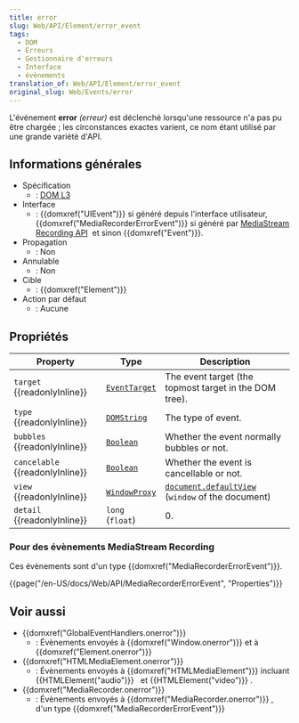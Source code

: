 ```yaml
---
title: error
slug: Web/API/Element/error_event
tags:
  - DOM
  - Erreurs
  - Gestionnaire d'erreurs
  - Interface
  - évènements
translation_of: Web/API/Element/error_event
original_slug: Web/Events/error
---
```

L'événement **error** _(erreur)_ est déclenché lorsqu'une ressource n'a pas pu être chargée ; les circonstances exactes varient, ce nom étant utilisé par une grande variété d'API.

## Informations générales

- Spécification
  - : [DOM L3](http://www.w3.org/TR/DOM-Level-3-Events/#event-type-error)
- Interface
  - : {{domxref("UIEvent")}} si généré depuis l'interface utilisateur, {{domxref("MediaRecorderErrorEvent")}} si généré par [MediaStream Recording API](/en-US/docs/Web/API/MediaStream_Recording_API)  et sinon {{domxref("Event")}}.
- Propagation
  - : Non
- Annulable
  - : Non
- Cible
  - : {{domxref("Element")}}
- Action par défaut
  - : Aucune

## Propriétés

| Property                              | Type                                             | Description                                                                                   |
| ------------------------------------- | ------------------------------------------------ | --------------------------------------------------------------------------------------------- |
| `target` {{readonlyInline}}     | [`EventTarget`](/en-US/docs/Web/API/EventTarget) | The event target (the topmost target in the DOM tree).                                        |
| `type` {{readonlyInline}}       | [`DOMString`](/en-US/docs/Web/API/DOMString)     | The type of event.                                                                            |
| `bubbles` {{readonlyInline}}    | [`Boolean`](/en-US/docs/Web/API/Boolean)         | Whether the event normally bubbles or not.                                                    |
| `cancelable` {{readonlyInline}} | [`Boolean`](/en-US/docs/Web/API/Boolean)         | Whether the event is cancellable or not.                                                      |
| `view` {{readonlyInline}}       | [`WindowProxy`](/en-US/docs/Web/API/WindowProxy) | [`document.defaultView`](/en-US/docs/Web/API/Document/defaultView) (`window` of the document) |
| `detail` {{readonlyInline}}     | `long` (`float`)                                 | 0.                                                                                            |

### Pour des évènements MediaStream Recording

Ces évènements sont d'un type {{domxref("MediaRecorderErrorEvent")}}.

{{page("/en-US/docs/Web/API/MediaRecorderErrorEvent", "Properties")}}

## Voir aussi

- {{domxref("GlobalEventHandlers.onerror")}}
  - : Évènements envoyés à {{domxref("Window.onerror")}} et à {{domxref("Element.onerror")}}
- {{domxref("HTMLMediaElement.onerror")}}
  - : Évènements envoyés à {{domxref("HTMLMediaElement")}} incluant {{HTMLElement("audio")}}   et {{HTMLElement("video")}} .
- {{domxref("MediaRecorder.onerror")}}
  - : Évènements envoyés à {{domxref("MediaRecorder.onerror")}} , d'un type {{domxref("MediaRecorderErrorEvent")}}
